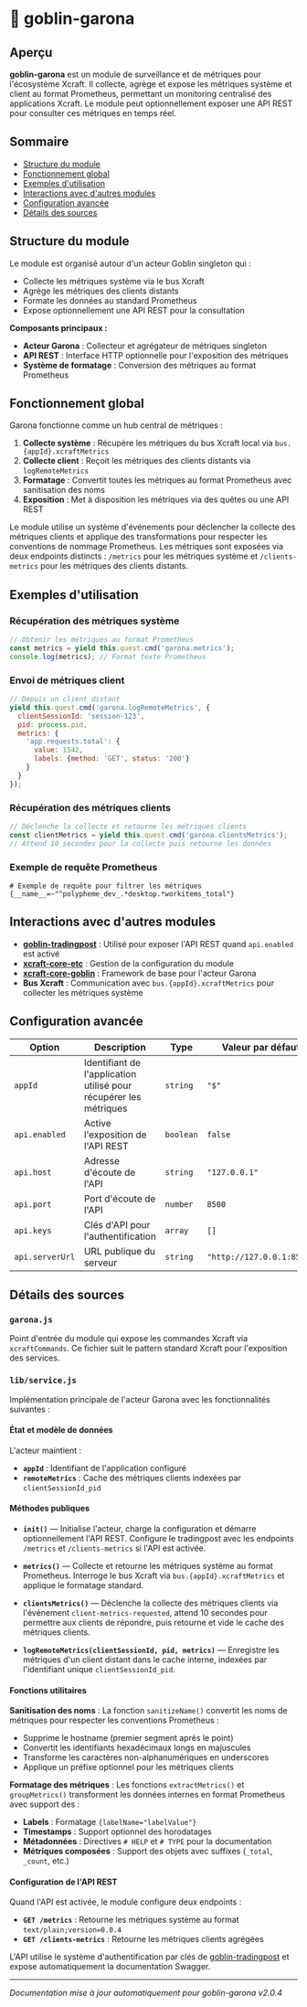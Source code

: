 # 📘 goblin-garona

## Aperçu

**goblin-garona** est un module de surveillance et de métriques pour l'écosystème Xcraft. Il collecte, agrège et expose les métriques système et client au format Prometheus, permettant un monitoring centralisé des applications Xcraft. Le module peut optionnellement exposer une API REST pour consulter ces métriques en temps réel.

## Sommaire

- [Structure du module](#structure-du-module)
- [Fonctionnement global](#fonctionnement-global)
- [Exemples d'utilisation](#exemples-dutilisation)
- [Interactions avec d'autres modules](#interactions-avec-dautres-modules)
- [Configuration avancée](#configuration-avancée)
- [Détails des sources](#détails-des-sources)

## Structure du module

Le module est organisé autour d'un acteur Goblin singleton qui :

- Collecte les métriques système via le bus Xcraft
- Agrège les métriques des clients distants
- Formate les données au standard Prometheus
- Expose optionnellement une API REST pour la consultation

**Composants principaux :**

- **Acteur Garona** : Collecteur et agrégateur de métriques singleton
- **API REST** : Interface HTTP optionnelle pour l'exposition des métriques
- **Système de formatage** : Conversion des métriques au format Prometheus

## Fonctionnement global

Garona fonctionne comme un hub central de métriques :

1. **Collecte système** : Récupère les métriques du bus Xcraft local via `bus.{appId}.xcraftMetrics`
2. **Collecte client** : Reçoit les métriques des clients distants via `logRemoteMetrics`
3. **Formatage** : Convertit toutes les métriques au format Prometheus avec sanitisation des noms
4. **Exposition** : Met à disposition les métriques via des quêtes ou une API REST

Le module utilise un système d'événements pour déclencher la collecte des métriques clients et applique des transformations pour respecter les conventions de nommage Prometheus. Les métriques sont exposées via deux endpoints distincts : `/metrics` pour les métriques système et `/clients-metrics` pour les métriques des clients distants.

## Exemples d'utilisation

### Récupération des métriques système

```javascript
// Obtenir les métriques au format Prometheus
const metrics = yield this.quest.cmd('garona.metrics');
console.log(metrics); // Format texte Prometheus
```

### Envoi de métriques client

```javascript
// Depuis un client distant
yield this.quest.cmd('garona.logRemoteMetrics', {
  clientSessionId: 'session-123',
  pid: process.pid,
  metrics: {
    'app.requests.total': {
      value: 1542,
      labels: {method: 'GET', status: '200'}
    }
  }
});
```

### Récupération des métriques clients

```javascript
// Déclenche la collecte et retourne les métriques clients
const clientMetrics = yield this.quest.cmd('garona.clientsMetrics');
// Attend 10 secondes pour la collecte puis retourne les données
```

### Exemple de requête Prometheus

```promql
# Exemple de requête pour filtrer les métriques
{__name__=~"^polypheme_dev_.*desktop.*workitems_total"}
```

## Interactions avec d'autres modules

- **[goblin-tradingpost]** : Utilisé pour exposer l'API REST quand `api.enabled` est activé
- **[xcraft-core-etc]** : Gestion de la configuration du module
- **[xcraft-core-goblin]** : Framework de base pour l'acteur Garona
- **Bus Xcraft** : Communication avec `bus.{appId}.xcraftMetrics` pour collecter les métriques système

## Configuration avancée

| Option          | Description                                                       | Type      | Valeur par défaut         |
| --------------- | ----------------------------------------------------------------- | --------- | ------------------------- |
| `appId`         | Identifiant de l'application utilisé pour récupérer les métriques | `string`  | `"$"`                     |
| `api.enabled`   | Active l'exposition de l'API REST                                 | `boolean` | `false`                   |
| `api.host`      | Adresse d'écoute de l'API                                         | `string`  | `"127.0.0.1"`             |
| `api.port`      | Port d'écoute de l'API                                            | `number`  | `8500`                    |
| `api.keys`      | Clés d'API pour l'authentification                                | `array`   | `[]`                      |
| `api.serverUrl` | URL publique du serveur                                           | `string`  | `"http://127.0.0.1:8500"` |

## Détails des sources

### `garona.js`

Point d'entrée du module qui expose les commandes Xcraft via `xcraftCommands`. Ce fichier suit le pattern standard Xcraft pour l'exposition des services.

### `lib/service.js`

Implémentation principale de l'acteur Garona avec les fonctionnalités suivantes :

#### État et modèle de données

L'acteur maintient :

- **`appId`** : Identifiant de l'application configuré
- **`remoteMetrics`** : Cache des métriques clients indexées par `clientSessionId_pid`

#### Méthodes publiques

- **`init()`** — Initialise l'acteur, charge la configuration et démarre optionnellement l'API REST. Configure le tradingpost avec les endpoints `/metrics` et `/clients-metrics` si l'API est activée.

- **`metrics()`** — Collecte et retourne les métriques système au format Prometheus. Interroge le bus Xcraft via `bus.{appId}.xcraftMetrics` et applique le formatage standard.

- **`clientsMetrics()`** — Déclenche la collecte des métriques clients via l'événement `client-metrics-requested`, attend 10 secondes pour permettre aux clients de répondre, puis retourne et vide le cache des métriques clients.

- **`logRemoteMetrics(clientSessionId, pid, metrics)`** — Enregistre les métriques d'un client distant dans le cache interne, indexées par l'identifiant unique `clientSessionId_pid`.

#### Fonctions utilitaires

**Sanitisation des noms** : La fonction `sanitizeName()` convertit les noms de métriques pour respecter les conventions Prometheus :

- Supprime le hostname (premier segment après le point)
- Convertit les identifiants hexadécimaux longs en majuscules
- Transforme les caractères non-alphanumériques en underscores
- Applique un préfixe optionnel pour les métriques clients

**Formatage des métriques** : Les fonctions `extractMetrics()` et `groupMetrics()` transforment les données internes en format Prometheus avec support des :

- **Labels** : Formatage `{labelName="labelValue"}`
- **Timestamps** : Support optionnel des horodatages
- **Métadonnées** : Directives `# HELP` et `# TYPE` pour la documentation
- **Métriques composées** : Support des objets avec suffixes (`_total`, `_count`, etc.)

#### Configuration de l'API REST

Quand l'API est activée, le module configure deux endpoints :

- **`GET /metrics`** : Retourne les métriques système au format `text/plain;version=0.0.4`
- **`GET /clients-metrics`** : Retourne les métriques clients agrégées

L'API utilise le système d'authentification par clés de [goblin-tradingpost] et expose automatiquement la documentation Swagger.

---

_Documentation mise à jour automatiquement pour goblin-garona v2.0.4_

[goblin-tradingpost]: https://github.com/Xcraft-Inc/goblin-tradingpost
[xcraft-core-etc]: https://github.com/Xcraft-Inc/xcraft-core-etc
[xcraft-core-goblin]: https://github.com/Xcraft-Inc/xcraft-core-goblin